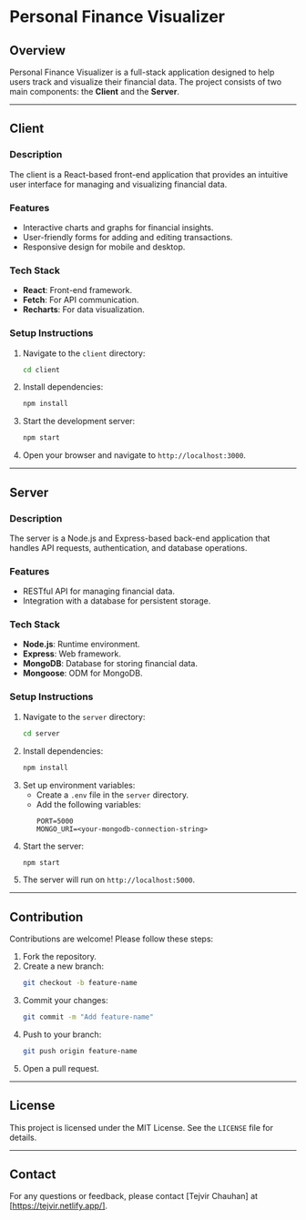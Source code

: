 # Personal Finance Visualizer

## Overview
Personal Finance Visualizer is a full-stack application designed to help users track and visualize their financial data. The project consists of two main components: the **Client** and the **Server**.

---

## Client

### Description
The client is a React-based front-end application that provides an intuitive user interface for managing and visualizing financial data.

### Features
- Interactive charts and graphs for financial insights.
- User-friendly forms for adding and editing transactions.
- Responsive design for mobile and desktop.

### Tech Stack
- **React**: Front-end framework.
- **Fetch**: For API communication.
- **Recharts**: For data visualization.

### Setup Instructions
1. Navigate to the `client` directory:
    ```bash
    cd client
    ```
2. Install dependencies:
    ```bash
    npm install
    ```
3. Start the development server:
    ```bash
    npm start
    ```
4. Open your browser and navigate to `http://localhost:3000`.

---

## Server

### Description
The server is a Node.js and Express-based back-end application that handles API requests, authentication, and database operations.

### Features
- RESTful API for managing financial data.
- Integration with a database for persistent storage.

### Tech Stack
- **Node.js**: Runtime environment.
- **Express**: Web framework.
- **MongoDB**: Database for storing financial data.
- **Mongoose**: ODM for MongoDB.

### Setup Instructions
1. Navigate to the `server` directory:
    ```bash
    cd server
    ```
2. Install dependencies:
    ```bash
    npm install
    ```
3. Set up environment variables:
    - Create a `.env` file in the `server` directory.
    - Add the following variables:
      ```
      PORT=5000
      MONGO_URI=<your-mongodb-connection-string>
      ```
4. Start the server:
    ```bash
    npm start
    ```
5. The server will run on `http://localhost:5000`.

---

## Contribution
Contributions are welcome! Please follow these steps:
1. Fork the repository.
2. Create a new branch:
    ```bash
    git checkout -b feature-name
    ```
3. Commit your changes:
    ```bash
    git commit -m "Add feature-name"
    ```
4. Push to your branch:
    ```bash
    git push origin feature-name
    ```
5. Open a pull request.

---

## License
This project is licensed under the MIT License. See the `LICENSE` file for details.

---

## Contact
For any questions or feedback, please contact [Tejvir Chauhan] at [https://tejvir.netlify.app/].  